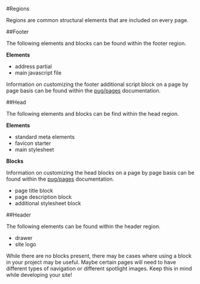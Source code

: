 #Regions

Regions are common structural elements that are included on every page.

##Footer

The following elements and blocks can be found within the footer region.

**Elements**

* address partial
* main javascript file

Information on customizing the footer additional script block on a page by page basis can be found within the [pug/pages](https://github.com/mimoduo/Mimogear/blob/master/docs/pug/pages.md) documentation.

##Head

The following elements and blocks can be find within the head region.

**Elements**

* standard meta elements
* favicon starter
* main stylesheet

**Blocks**

Information on customizing the head blocks on a page by page basis can be found within the [pug/pages](https://github.com/mimoduo/Mimogear/blob/master/docs/pug/pages.md) documentation.

* page title block
* page description block
* additional stylesheet block

##Header

The following elements can be found within the header region.

* drawer
* site logo

While there are no blocks present, there may be cases where using a block in your project may be useful. Maybe certain pages will need to have different types of navigation or different spotlight images. Keep this in mind while developing your site!
